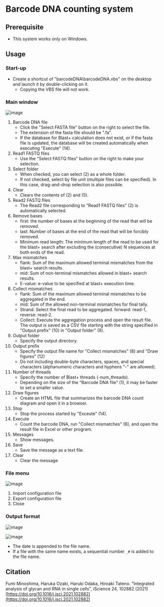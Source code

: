 # Barcode DNA counting system

## Prerequisite

- This system works only on Windows.

## Usage

### Start-up

- Create a shortcut of "barcodeDNA\barcodeDNA.vbs" on the desktop and launch it by double-clicking on it. 
  - Copying the VBS file will not work.

### Main window

![image](https://user-images.githubusercontent.com/2063184/149743104-852c42ef-0c6f-43e5-aabd-fb63f8f349fc.png)

1. Barcode DNA file
    - Click the "Select FASTA file" button on the right to select the file.
    - The extension of the fasta file should be ".fa".
    - If the database for Blast+ calculation does not exist, or if the fasta file is updated, the database will be created automatically when executing "Execute" (14).
2. Read1 FASTQ files
    - Use the "Select FASTQ files" button on the right to make your selection.
3. Select folder
    - When checked, you can select (2) as a whole folder.
    - If not checked, select by file unit (multiple files can be specified). In this case, drag-and-drop selection is also possible.
4. Clear
    - Clears the contents of (2) and (5).
5. Read2 FASTQ files
    - The Read2 file corresponding to "Read1 FASTQ files" (2) is automatically selected.
6. Remove bases
    - first: the number of bases at the beginning of the read that will be removed.
    - last: Number of bases at the end of the read that will be forcibly removed.
    - Minimum read length: The minimum length of the read to be used for the blast+ search after excluding the (consecutive) N sequences at both ends of the read.
7. Max mismatches
    - flank: Sum of the maximum allowed terminal mismatches from the blast+ search results.
    - mid: Sum of non-terminal mismatches allowed in blast+ search results.
    - E-value: e-value to be specified at blast+ execution time.
8. Collect mismatches
    - flank: Sum of the maximum allowed terminal mismatches to be aggregated in the end.
    - mid: Sum of the allowed non-terminal mismatches for final tally.
    - Strand: Select the final read to be aggregated. forward: read-1, reverse: read-2.
    - Collect: Execute the aggregation process and open the result file. The output is saved as a CSV file starting with the string specified in "Output prefix" (10) in "Output folder" (9).
9. Output folder
    - Specify the output directory.
10. Output prefix
    - Specify the output file name for "Collect mismatches" (8) and "Draw figures" (12)
    - Do not including double-byte characters, spaces, and special characters (alphanumeric characters and hyphens "-" are allowed).
11. Number of threads
    - Specify the number of Blast+ threads (-num_threads).
    - Depending on the size of the "Barcode DNA file" (1), it may be faster to set a smaller value.
12. Draw figures
    - Create an HTML file that summarizes the barcode DNA count diagram and open it in a browser.
13. Stop
    - Stop the process started by "Exceute" (14).
14. Execute
    - Count the barcode DNA, run "Collect mismatches" (8), and open the result file in Excel or other program.
15. Messages
    - Show messages.
16. Save
    - Save the message as a text file.
17. Clear
    - Clear the message

### File menu

![image](https://user-images.githubusercontent.com/2063184/149746000-bfe988ec-365c-4a60-a68f-4dbcad73d0c0.png)

1. Import configuration file
2. Export configuration file
3. Close

### Output format

![image](https://user-images.githubusercontent.com/2063184/149746116-9b4310d2-be5b-4f5d-9715-1a9edc0a9d28.png)

![image](https://user-images.githubusercontent.com/2063184/149746428-ffc78e87-eb86-4e02-a6d0-98ec235c0208.png)


- The date is appended to the file name.
-  If a file with the same name exists, a sequential number `_#` is added to the file name.




## Citation

Fumi Minoshima, Haruka Ozaki, Haruki Odaka, Hiroaki Tateno. "Integrated analysis of glycan and RNA in single cells", iScience 24,
102882 (2021)  
[https://doi.org/10.1016/j.isci.2021.102882](https://doi.org/10.1016/j.isci.2021.102882)


